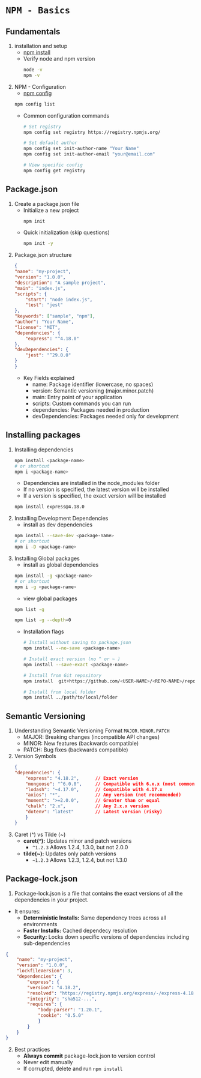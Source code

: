 # `NPM - Basics`

## Fundamentals
1. installation and setup
    - [npm install](https://docs.npmjs.com/cli/v8/commands/npm-install)
    - Verify node and npm version
        ```bash
        node -v
        npm -v
        ```
2. NPM - Configuration
    - [npm config](https://docs.npmjs.com/cli/v8/commands/npm-config)
    ```bash
    npm config list
    ```
    - Common configuration commands
        ```bash
        # Set registry
        npm config set registry https://registry.npmjs.org/

        # Set default author
        npm config set init-author-name "Your Name"
        npm config set init-author-email "your@email.com"

        # View specific config
        npm config get registry
        ```

## Package.json
1. Create a package.json file
    - Initialize a new project
        ```bash
        npm init
        ```
    - Quick initialization (skip questions)
        ```bash
        npm init -y
        ```
2. Package.json structure
    ```json
    {
    "name": "my-project",
    "version": "1.0.0",
    "description": "A sample project",
    "main": "index.js",
    "scripts": {
        "start": "node index.js",
        "test": "jest"
    },
    "keywords": ["sample", "npm"],
    "author": "Your Name",
    "license": "MIT",
    "dependencies": {
        "express": "^4.18.0"
    },
    "devDependencies": {
        "jest": "^29.0.0"
    }
    }
    ```
    - Key Fields explained
        - name: Package identifier (lowercase, no spaces)
        - version: Semantic versioning (major.minor.patch)
        - main: Entry point of your application
        - scripts: Custom commands you can run
        - dependencies: Packages needed in production
        - devDependencies: Packages needed only for development

## Installing packages

1. Installing dependencies
    ```bash
    npm install <package-name>
    # or shortcut
    npm i <package-name>
    ```
    - Dependencies are installed in the node_modules folder
    - If no version is specified, the latest version will be installed
    - If a version is specified, the exact version will be installed
    ```bash
    npm install express@4.18.0
    ```
2. Installing Development Dependencies
    - install as dev dependencies
    ```bash
    npm install --save-dev <package-name>
    # or shortcut
    npm i -D <package-name>
    ```
3. Installing Global packages
    - install as global dependencies
    ```bash 
    npm install -g <package-name>
    # or shortcut
    npm i -g <package-name>
    ```
    - view global packages
    ```bash
    npm list -g

    npm list -g --depth=0
    ```
    - Installation flags
        ```bash
        # Install without saving to package.json
        npm install --no-save <package-name>
        
        # Install exact version (no ^ or ~ )
        npm install --save-exact <package-name>

        # Install from Git repository
        npm install  git+https://github.com/<USER-NAME>/<REPO-NAME>/repo.git

        # Install from local folder
        npm install ../path/to/local/folder
        ``` 

## Semantic Versioning
1. Understanding Semantic Versioning
    Format `MAJOR.MINOR.PATCH`
    - MAJOR: Breaking changes (incompatible API changes)
    - MINOR: New features (backwards compatible)
    - PATCH: Bug fixes (backwards compatible)
2. Version Symbols
    ```json
    {
    "dependencies": {
        "express": "4.18.2",      // Exact version
        "mongoose": "^6.0.0",     // Compatible with 6.x.x (most common)
        "lodash": "~4.17.0",      // Compatible with 4.17.x
        "axios": "*",             // Any version (not recommended)
        "moment": ">=2.0.0",      // Greater than or equal
        "chalk": "2.x",           // Any 2.x.x version
        "dotenv": "latest"        // Latest version (risky)
        }
    }
    ```
3. Caret (^) vs Tilde (~)
    - **caret(^):** Updates minor and patch versions
        - `^1.2.3` Allows 1.2.4, 1.3.0, but not 2.0.0
    - **tilde(~):** Updates only patch versions
        - `~1.2.3` Allows 1.2.3, 1.2.4, but not 1.3.0

## Package-lock.json
1. Package-lock.json is a file that contains the exact versions of all the dependencies in your project.
- It ensures:
    - **Deterministic Installs:** Same dependency trees across all environments
    - **Faster Installs:** Cached dependecy resolution
    - **Security:** Locks down specific versions of dependencies including sub-dependencies

```json
{
    "name": "my-project",
    "version": "1.0.0",
    "lockfileVersion": 3,
    "dependencies": {
        "express": {
        "version": "4.18.2",
        "resolved": "https://registry.npmjs.org/express/-/express-4.18.2.tgz",
        "integrity": "sha512-...",
        "requires": {
            "body-parser": "1.20.1",
            "cookie": "0.5.0"
            }
        }
    }
}
```

2. Best practices
    - **Always commit** package-lock.json to version control
    - Never edit manually
    - If corrupted, delete and run ```npm install```